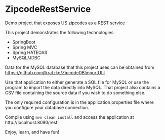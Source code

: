 # ZipcodeRestService
Demo project that exposes US zipcodes as a REST service

This project demonstrates the following technologies:
* SpringBoot
* Spring MVC
* Spring HATEOAS
* MySQL/JDBC

Data for the MySQL database that this project uses can be obtained from https://github.com/lkratzke/ZipcodeDBImportUtil

Use that application to either generate a SQL file for MySQL or use the program to import the data directly into MySQL. 
That project also contains a CSV file containing the source data if you wish to do something else.

The only required configuration is in the application.properties file where you configure your database connection.

Compile using `mvn clean install` and access the application at http://localhost:8080/rest

Enjoy, learn, and have fun!
